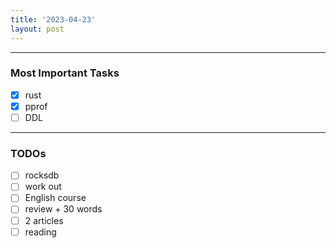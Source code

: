 ```yaml
---
title: '2023-04-23'
layout: post
---
```


---

### Most Important Tasks

- [x] rust
- [x] pprof
- [ ] DDL

---

### TODOs

- [ ] rocksdb
- [ ] work out
- [ ] English course
- [ ] review + 30 words
- [ ] 2 articles
- [ ] reading
